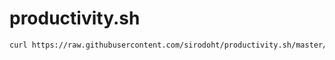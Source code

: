 # productivity.sh

```sh
curl https://raw.githubusercontent.com/sirodoht/productivity.sh/master/productivity.sh | sh
```
